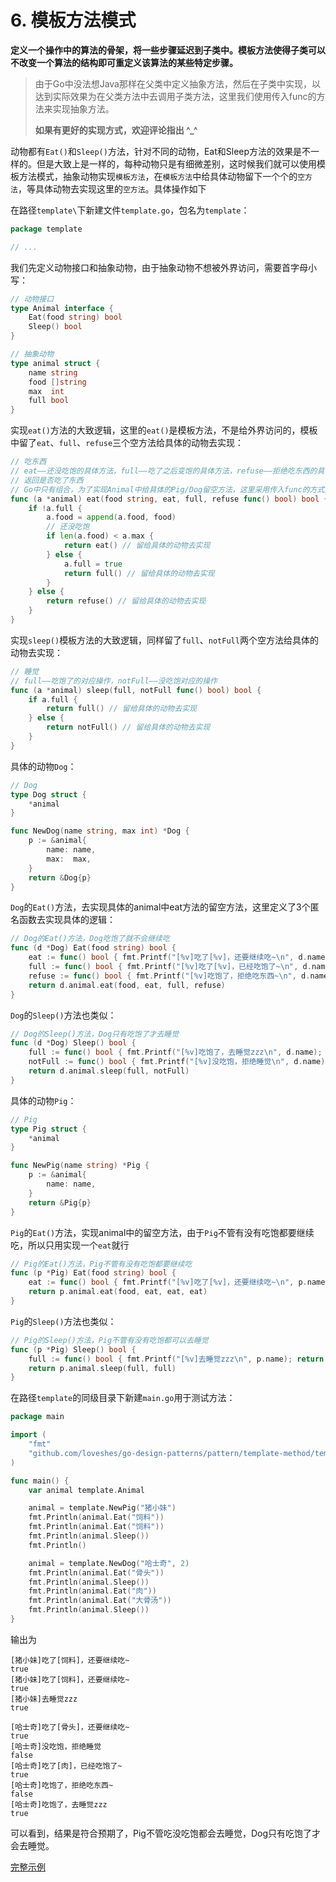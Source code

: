 # 6. 模板方法模式

**定义一个操作中的算法的骨架，将一些步骤延迟到子类中。模板方法使得子类可以不改变一个算法的结构即可重定义该算法的某些特定步骤。**

> 由于Go中没法想Java那样在父类中定义抽象方法，然后在子类中实现，以达到实际效果为在父类方法中去调用子类方法，这里我们使用传入func的方法来实现抽象方法。
>
> **如果有更好的实现方式，欢迎评论指出 \^_\^**

动物都有`Eat()`和`Sleep()`方法，针对不同的动物，Eat和Sleep方法的效果是不一样的。但是大致上是一样的，每种动物只是有细微差别，这时候我们就可以使用模板方法模式，抽象动物实现`模板方法`，在`模板方法`中给具体动物留下一个个的`空方法`，等具体动物去实现这里的`空方法`。具体操作如下

在路径`template\`下新建文件`template.go`，包名为`template`：

```go
package template

// ...
```

我们先定义动物接口和抽象动物，由于抽象动物不想被外界访问，需要首字母小写：

```go
// 动物接口
type Animal interface {
	Eat(food string) bool
	Sleep() bool
}

// 抽象动物
type animal struct {
	name string
	food []string
	max  int
	full bool
}
```

实现`eat()`方法的大致逻辑，这里的`eat()`是模板方法，不是给外界访问的，模板中留了`eat`、`full`、`refuse`三个空方法给具体的动物去实现：

```go
// 吃东西
// eat——还没吃饱的具体方法，full——吃了之后变饱的具体方法，refuse——拒绝吃东西的具体方法
// 返回是否吃了东西
// Go中只有组合，为了实现Animal中给具体的Pig/Dog留空方法，这里采用传入func的方式实现
func (a *animal) eat(food string, eat, full, refuse func() bool) bool {
	if !a.full {
		a.food = append(a.food, food)
		// 还没吃饱
		if len(a.food) < a.max {
			return eat() // 留给具体的动物去实现
		} else {
			a.full = true
			return full() // 留给具体的动物去实现
		}
	} else {
		return refuse() // 留给具体的动物去实现
	}
}
```

实现`sleep()`模板方法的大致逻辑，同样留了`full`、`notFull`两个空方法给具体的动物去实现：

```go
// 睡觉
// full——吃饱了的对应操作，notFull——没吃饱对应的操作
func (a *animal) sleep(full, notFull func() bool) bool {
	if a.full {
		return full() // 留给具体的动物去实现
	} else {
		return notFull() // 留给具体的动物去实现
	}
}
```

具体的动物`Dog`：

```go
// Dog
type Dog struct {
	*animal
}

func NewDog(name string, max int) *Dog {
	p := &animal{
		name: name,
		max:  max,
	}
	return &Dog{p}
}
```

`Dog`的`Eat()`方法，去实现具体的animal中eat方法的留空方法，这里定义了3个匿名函数去实现具体的逻辑：

```go
// Dog的Eat()方法，Dog吃饱了就不会继续吃
func (d *Dog) Eat(food string) bool {
	eat := func() bool { fmt.Printf("[%v]吃了[%v]，还要继续吃~\n", d.name, food); return true }
	full := func() bool { fmt.Printf("[%v]吃了[%v]，已经吃饱了~\n", d.name, food); return true }
	refuse := func() bool { fmt.Printf("[%v]吃饱了，拒绝吃东西~\n", d.name); return false }
	return d.animal.eat(food, eat, full, refuse)
}
```

`Dog`的`Sleep()`方法也类似：

```go
// Dog的Sleep()方法，Dog只有吃饱了才去睡觉
func (d *Dog) Sleep() bool {
	full := func() bool { fmt.Printf("[%v]吃饱了，去睡觉zzz\n", d.name); return true }
	notFull := func() bool { fmt.Printf("[%v]没吃饱，拒绝睡觉\n", d.name); return false }
	return d.animal.sleep(full, notFull)
}
```

具体的动物`Pig`：

```go
// Pig
type Pig struct {
	*animal
}

func NewPig(name string) *Pig {
	p := &animal{
		name: name,
	}
	return &Pig{p}
}
```

`Pig`的`Eat()`方法，实现animal中的留空方法，由于`Pig`不管有没有吃饱都要继续吃，所以只用实现一个`eat`就行

```go
// Pig的Eat()方法，Pig不管有没有吃饱都要继续吃
func (p *Pig) Eat(food string) bool {
	eat := func() bool { fmt.Printf("[%v]吃了[%v]，还要继续吃~\n", p.name, food); return true }
	return p.animal.eat(food, eat, eat, eat)
}
```

`Pig`的`Sleep()`方法也类似：

```go
// Pig的Sleep()方法，Pig不管有没有吃饱都可以去睡觉
func (p *Pig) Sleep() bool {
	full := func() bool { fmt.Printf("[%v]去睡觉zzz\n", p.name); return true }
	return p.animal.sleep(full, full)
}
```

在路径`template`的同级目录下新建`main.go`用于测试方法：

```go
package main

import (
	"fmt"
	"github.com/loveshes/go-design-patterns/pattern/template-method/template"
)

func main() {
	var animal template.Animal

	animal = template.NewPig("猪小妹")
	fmt.Println(animal.Eat("饲料"))
	fmt.Println(animal.Eat("饲料"))
	fmt.Println(animal.Sleep())
	fmt.Println()

	animal = template.NewDog("哈士奇", 2)
	fmt.Println(animal.Eat("骨头"))
	fmt.Println(animal.Sleep())
	fmt.Println(animal.Eat("肉"))
	fmt.Println(animal.Eat("大骨汤"))
	fmt.Println(animal.Sleep())
}
```

输出为

```
[猪小妹]吃了[饲料]，还要继续吃~
true
[猪小妹]吃了[饲料]，还要继续吃~
true
[猪小妹]去睡觉zzz
true

[哈士奇]吃了[骨头]，还要继续吃~
true
[哈士奇]没吃饱，拒绝睡觉
false
[哈士奇]吃了[肉]，已经吃饱了~
true
[哈士奇]吃饱了，拒绝吃东西~
false
[哈士奇]吃饱了，去睡觉zzz
true
```

可以看到，结果是符合预期了，Pig不管吃没吃饱都会去睡觉，Dog只有吃饱了才会去睡觉。

[完整示例](template/template.go)